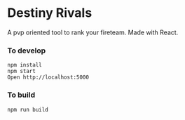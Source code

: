 # Destiny Rivals

A pvp oriented tool to rank your fireteam.
Made with React.

### To develop

```
npm install
npm start
Open http://localhost:5000
```

### To build

```
npm run build
```
